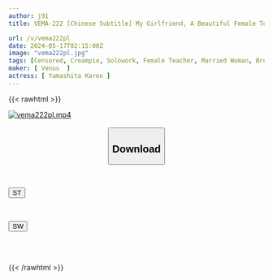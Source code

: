 ```yaml
---
author: j91
title: VEMA-222 [Chinese Subtitle] My Girlfriend, A Beautiful Female Teacher, Is My Class Teacher, Club Advisor, And My Lover - Forbidden Passionate Creampie Sex With My Older Girlfriend From Morning Till Night - Karen Yamashita

url: /v/vema222pl
date: 2024-05-17T02:15:00Z
image: "vema222pl.jpg"
tags: [Censored, Creampie, Solowork, Female Teacher, Married Woman, Breasts, Mature Woman	]
maker: [ Venus  ]
actress: [ Yamashita Karen ]
---
```



{{< rawhtml >}}

<div class="video" data-videoid="WD4aQ6rP46TbBaM">
    <a href="javascript:;">
        <img src="/v/vema222pl/vema222pl.jpg" width="WIDTH" height="HEIGHT" alt="vema222pl.mp4" loading="lazy">
    </a>
</div>

<script type="text/javascript" src="https://j91.asia/asset/on-demand-st.js"></script>

<br>
  <link rel="stylesheet" href="https://j91.asia/asset/bs5.css">
  
  <center>
  <button class="btn btn-primary" type="button" data-bs-toggle="collapse" data-bs-target=".multi-collapse" aria-expanded="false" aria-controls="multiCollapseExample1 multiCollapseExample2"><h2>Download</h2></button></center>
</p>
<div class="row">
  <div class="col">
    <div class="collapse multi-collapse" id="multiCollapseExample1">
      <div class="card card-body">
	      	      <br>
<div class="buttons">  
<p><a href="/v/vema222pl/st.html" target="_blank"><button class="btn-hover color-3"><i class="fa fa-download"></i> ST</button></a></p></div>
    </div>
  </div>
</div>
  <div class="col">
    <div class="collapse multi-collapse" id="multiCollapseExample2">
      <div class="card card-body">
	      <br>
<div class="buttons">
<p><a href="/v/vema222pl/sw.html" target="_blank"><button class="btn-hover color-2"><i class="fa fa-download"></i> SW</button></a></p></div>
<br><br>
      </div>
    </div>
  </div>
</div>

{{< /rawhtml >}}